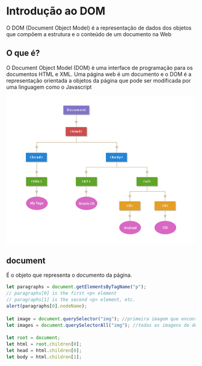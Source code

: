 # Introdução ao DOM

O DOM (Document Object Model) é a representação de dados dos objetos que compõem a estrutura e o conteúdo de um documento na Web

## O que é?

O Document Object Model (DOM) è uma interface de programação para os documentos HTML e XML. Uma página web é um documento e o DOM
é a representação orientada a objetos da página que pode ser modificada por uma linguagem como o Javascript

![DOM](./DOM.png)

## document

É o objeto que representa o documento da página.

```js
let paragraphs = document.getElementsByTagName("p");
// paragraphs[0] is the first <p> element
// paragraphs[1] is the second <p> element, etc.
alert(paragraphs[0].nodeName);

let image = document.querySelector("img"); //primeira imagem que encontrar
let images = document.querySelectorAll("img"); //todas as imagens do documento

let root = document;
let html = root.children[0];
let head = html.children[0];
let body = html.children[1];
```
